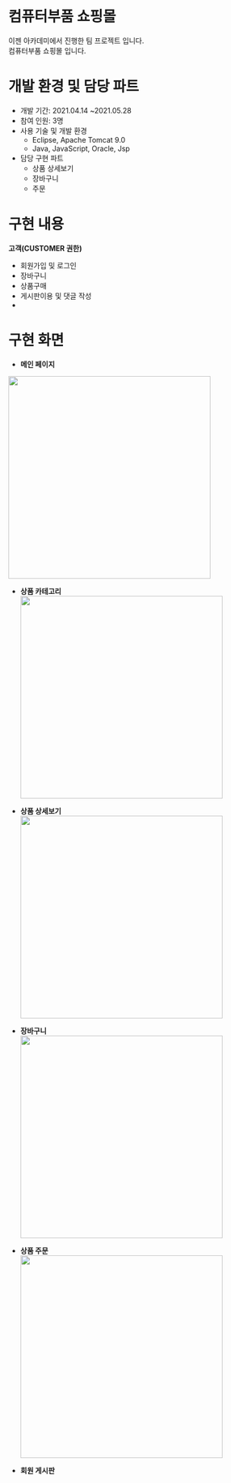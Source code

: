 # 컴퓨터부품 쇼핑몰
이젠 아카데미에서 진행한 팀 프로젝트 입니다. <br>
컴퓨터부품 쇼핑몰 입니다.

# 개발 환경 및 담당 파트
* 개발 기간: 2021.04.14 ~2021.05.28
* 참여 인원: 3명
* 사용 기술 및 개발 환경 
  *  Eclipse, Apache Tomcat 9.0 
  * Java, JavaScript, Oracle, Jsp
* 담당 구현 파트
  * 상품 상세보기
  * 장바구니
  * 주문
  
 # 구현 내용

**고객(CUSTOMER 권한)**
* 회원가입 및 로그인
* 장바구니
* 상품구매
* 게시판이용  및 댓글 작성
* 
# 구현 화면

* **메인 페이지**<br>   
 <img src="https://user-images.githubusercontent.com/87048430/126932916-429553f4-001d-4b15-9c30-2b73926df540.png" width="400" heigth="325"/>
  
* **상품 카테고리**<br>
  <img src="https://user-images.githubusercontent.com/87048430/126926570-1d836bf2-1ccc-4ba7-bd68-a05ded8d9ef6.PNG" width="400" heigth="325"/>
  
* **상품 상세보기**<br>
  <img src="https://user-images.githubusercontent.com/87048430/126926646-4f49f512-ca4c-4652-9a88-5541a9dbbcb1.PNG" width="400" heigth="325"/>

* **장바구니**<br>
  <img src="https://user-images.githubusercontent.com/87048430/126927999-09f230e5-26c4-4f11-84b1-018edd0662d4.PNG" width="400" heigth="325"/>
  

* **상품 주문**<br>
  <img src="https://user-images.githubusercontent.com/87048430/126928014-bf705419-810d-4346-9255-e269016a011f.PNG" width="400" heigth="325"/>
  

* **회원 게시판** <br>


